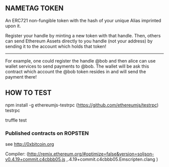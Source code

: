 
 ## NAMETAG TOKEN

An ERC721 non-fungible token with the hash of your unique Alias imprinted upon it.

Register your handle by minting a new token with that handle.
Then, others can send Ethereum Assets directly to you handle (not your address) by sending it to the account which holds that token!

________

For example, one could register the handle @bob and then alice can use wallet services to send payments to @bob.
The wallet will be ask this contract which account the @bob token resides in and will send the payment there!




## HOW TO TEST

npm install -g ethereumjs-testrpc  (https://github.com/ethereumjs/testrpc)
testrpc

truffle test


### Published contracts on ROPSTEN
see http://0xbitcoin.org


 Compiler:
(http://remix.ethereum.org/#optimize=false&version=soljson-v0.4.19+commit.c4cbbb05.js ,.4.19+commit.c4cbbb05.Emscripten.clang )
